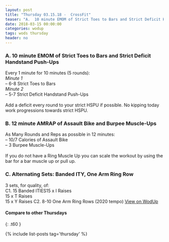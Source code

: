 ```yaml
---
layout: post
title: "Thursday 03.15.18 -  CrossFit"
teaser: "A.  10 minute EMOM of Strict Toes to Bars and Strict Deficit Handstand Push-Ups<br/> B.  12 minute AMRAP of Assault Bike and Burpee Muscle-Ups<br/> C. Alternating Sets: Banded ITY, One Arm Ring Row"
date: 2018-03-15 00:00:00
categories: wodup
tags: wods thursday
header: no
---
```



<h3>A.  10 minute EMOM of Strict Toes to Bars and Strict Deficit Handstand Push-Ups</h3>
Every 1 minute for 10 minutes (5 rounds):<br/><em>Minute 1</em><br/>– 6-8 Strict Toes to Bars<br/><em>Minute 2</em><br/>– 5-7 Strict Deficit Handstand Push-Ups<br/><br/>Add a deficit every round to your strict HSPU if possible.  No kipping today work progressions towards strict HSPU.
<h3>B.  12 minute AMRAP of Assault Bike and Burpee Muscle-Ups</h3>
As Many Rounds and Reps as possible in 12 minutes:<br/>– 10/7 Calories of Assault Bike<br/>– 3 Burpee Muscle-Ups<br/><br/>If you do not have a Ring Muscle Up you can scale the workout by using the bar for a bar muscle up or pull up.
<h3>C. Alternating Sets: Banded ITY, One Arm Ring Row</h3>
3 sets, for quality,  of:<br/>C1. 15 Banded ITIES15 x I Raises<br/>
15 x T Raises<br/>
15 x Y Raises C2. 8-10 One Arm Ring Rows (2020 tempo)
<a href="https://www.wodup.com/gyms/asphodel/wods/4786" target="blank">View on WodUp</a>


#### Compare to other Thursdays
{: .t60 }

{% include list-posts tag='thursday' %}